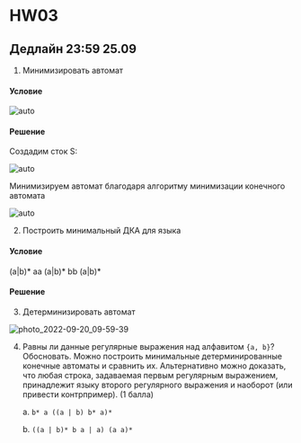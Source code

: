 # HW03

## Дедлайн 23:59 25.09

1. Минимизировать автомат 

#### Условие

![auto](https://user-images.githubusercontent.com/1614576/191194917-0653fbfc-5906-48ce-8585-23020954b691.jpg)

#### Решение

Создадим сток S:

![auto](https://i.imgur.com/fyIzgJN.jpg)

Минимизируем автомат благодаря алгоритму минимизации конечного автомата

![auto](https://i.imgur.com/OALNiJe.png)

2. Построить минимальный ДКА для языка 

#### Условие

(a|b)* aa (a|b)* bb (a|b)*

#### Решение

3. Детерминизировать автомат 

![photo_2022-09-20_09-59-39](https://user-images.githubusercontent.com/1614576/191201431-efedae49-8c3f-486e-b9b7-0ca8860f35f9.jpg)

4. Равны ли данные регулярные выражения над алфавитом `{a, b}`? Обосновать. Можно построить минимальные детерминированные конечные автоматы и сравнить их. Альтернативно можно доказать, что любая строка, задаваемая первым регулярным выражением, принадлежит языку второго регулярного выражения и наоборот (или привести контрпример). (1 балла)

   a. `b* a ((a | b) b* a)*`

   b. `((a | b)* b a | a) (a a)*`
   
 
